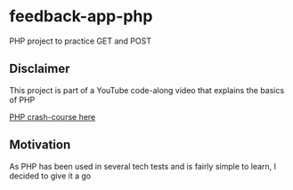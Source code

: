 # feedback-app-php
PHP project to practice GET and POST 

## Disclaimer

This project is part of a YouTube code-along video that explains the basics of PHP  

[PHP crash-course here](https://youtu.be/BUCiSSyIGGU?si=DwWow1ylPDQmolIV)

## Motivation

As PHP has been used in several tech tests and is fairly simple to learn, I decided to give it a go
